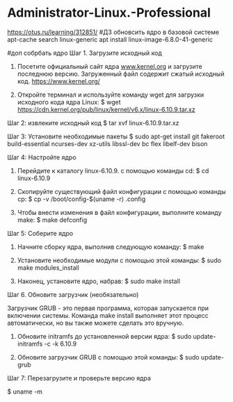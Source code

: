 # Administrator-Linux.-Professional
https://otus.ru/learning/312851/
#ДЗ обновсить ядро в базовой системе
apt-cache search linux-generic
apt install linux-image-6.8.0-41-generic

#доп собрбать ядро
Шаг 1. Загрузите исходный код 

  1. Посетите официальный сайт ядра www.kernel.org и загрузите последнюю версию. Загруженный файл содержит сжатый исходный код.
  https://www.kernel.org/

  2. Откройте терминал и используйте команду wget для загрузки исходного кода ядра Linux:
  $ wget https://cdn.kernel.org/pub/linux/kernel/v6.x/linux-6.10.9.tar.xz

Шаг 2: извлеките исходный код
  $ tar xvf linux-6.10.9.tar.xz

Шаг 3: Установите необходимые пакеты
  $ sudo apt-get install git fakeroot build-essential ncurses-dev xz-utils libssl-dev bc flex libelf-dev bison

Шаг 4: Настройте ядро

  1. Перейдите к каталогу linux-6.10.9. с помощью команды cd:
  $ cd linux-6.10.9

  2. Скопируйте существующий файл конфигурации с помощью команды cp:
  $ cp -v /boot/config-$(uname -r) .config

  3. Чтобы внести изменения в файл конфигурации, выполните команду make:
  $ make defconfig

Шаг 5: Соберите ядро

  1. Начните сборку ядра, выполнив следующую команду:
  $ make

  2. Установите необходимые модули с помощью этой команды:
  $ sudo make modules_install

  3. Наконец, установите ядро, набрав:
  $ sudo make install

Шаг 6. Обновите загрузчик (необязательно)

  Загрузчик GRUB - это первая программа, которая запускается при включении системы.
  Команда make install выполняет этот процесс автоматически, но вы также можете сделать это вручную.

  1. Обновите initramfs до установленной версии ядра:
  $ sudo update-initramfs -c -k 6.10.9

  2. Обновите загрузчик GRUB с помощью этой команды:
  $ sudo update-grub

Шаг 7: Перезагрузите и проверьте версию ядра

  $ uname -m
